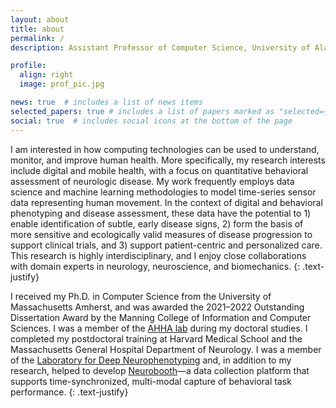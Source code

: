 ```yaml
---
layout: about
title: about
permalink: /
description: Assistant Professor of Computer Science, University of Alabama at Birmingham

profile:
  align: right
  image: prof_pic.jpg

news: true  # includes a list of news items
selected_papers: true # includes a list of papers marked as "selected={true}"
social: true  # includes social icons at the bottom of the page
---
```


I am interested in how computing technologies can be used to understand, monitor, and improve human health.
More specifically, my research interests include digital and mobile health, with a focus on quantitative behavioral assessment of neurologic disease.
My work frequently employs data science and machine learning methodologies to model time-series sensor data representing human movement.
In the context of digital and behavioral phenotyping and disease assessment, these data have the potential to 1) enable identification of subtle, early disease signs, 2) form the basis of more sensitive and ecologically valid measures of disease progression to support clinical trials, and 3) support patient-centric and personalized care. 
This research is highly interdisciplinary, and I enjoy close collaborations with domain experts in neurology, neuroscience, and biomechanics.
{: .text-justify}

I received my Ph.D. in Computer Science from the University of Massachusetts Amherst, and was awarded the 2021&ndash;2022 Outstanding Dissertation Award by the Manning College of Information and Computer Sciences.
I was a member of the [AHHA lab](https://groups.cs.umass.edu/ahha/) during my doctoral studies.
I completed my postdoctoral training at Harvard Medical School and the Massachusetts General Hospital Department of Neurology.
I was a member of the [Laboratory for Deep Neurophenotyping](https://www.massgeneral.org/neurology/research/laboratory-for-deep-neurophenotyping-anoopum-gupta) and, in addition to my research, helped to develop [Neurobooth](https://neurobooth.mgh.harvard.edu/)&mdash;a data collection platform that supports time-synchronized, multi-modal capture of behavioral task performance.
{: .text-justify}
